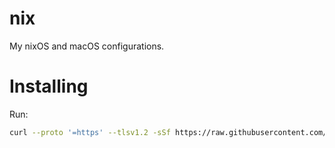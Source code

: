 # nix

My nixOS and macOS configurations.

# Installing

Run:

```sh
curl --proto '=https' --tlsv1.2 -sSf https://raw.githubusercontent.com/opeik/nix/main/cli/install.sh | sh
```
